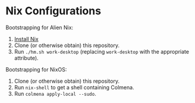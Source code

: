 # Nix Configurations

Bootstrapping for Alien Nix:

1.  [Install Nix](https://nixos.org/download.html)
2.  Clone (or otherwise obtain) this repository.
3.  Run `./hm.sh work-desktop`
    (replacing `work-desktop` with the appropriate attribute).

Bootstrapping for NixOS:

1.  Clone (or otherwise obtain) this repository.
2.  Run `nix-shell` to get a shell containing Colmena.
3.  Run `colmena apply-local --sudo`.
